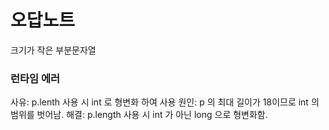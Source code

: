 # 오답노트

크기가 작은 부분문자열

### 런타임 에러
사유: p.lenth 사용 시 int 로 형변화 하여 사용
원인: p 의 최대 길이가 18이므로 int 의 범위를 벗어남.
해결: p.length 사용 시 int 가 아닌 long 으로 형변화함.
